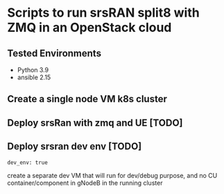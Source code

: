 # Scripts to run srsRAN split8 with ZMQ in an OpenStack cloud
## Tested Environments
- Python 3.9
- ansible 2.15

## Create a single node VM k8s cluster

## Deploy srsRan with zmq and UE [TODO]

## Deploy srsran dev env [TODO]

`
dev_env: true
`

create a separate dev VM that will run for dev/debug purpose, and no CU container/component in gNodeB in the running cluster